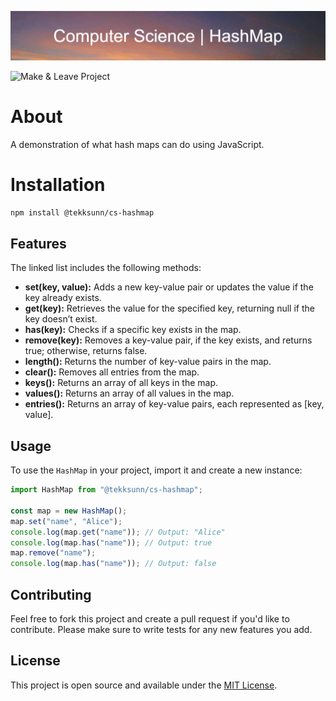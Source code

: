 ![Computer Science | HashMap](assets/banner.png)

![Make & Leave Project](https://img.shields.io/badge/Make%20%26%20Leave-Project-blue?style=for-the-badge)

# About

A demonstration of what hash maps can do using JavaScript.

# Installation

```bash
npm install @tekksunn/cs-hashmap
```

## Features

The linked list includes the following methods:

- **set(key, value):** Adds a new key-value pair or updates the value if the key already exists.
- **get(key):** Retrieves the value for the specified key, returning null if the key doesn’t exist.
- **has(key):** Checks if a specific key exists in the map.
- **remove(key):** Removes a key-value pair, if the key exists, and returns true; otherwise, returns false.
- **length():** Returns the number of key-value pairs in the map.
- **clear():** Removes all entries from the map.
- **keys():** Returns an array of all keys in the map.
- **values():** Returns an array of all values in the map.
- **entries():** Returns an array of key-value pairs, each represented as [key, value].

## Usage

To use the `HashMap` in your project, import it and create a new instance:

```javascript
import HashMap from "@tekksunn/cs-hashmap";

const map = new HashMap();
map.set("name", "Alice");
console.log(map.get("name")); // Output: "Alice"
console.log(map.has("name")); // Output: true
map.remove("name");
console.log(map.has("name")); // Output: false
```

## Contributing

Feel free to fork this project and create a pull request if you'd like to contribute. Please make sure to write tests for any new features you add.

## License

This project is open source and available under the [MIT License](LICENSE).
